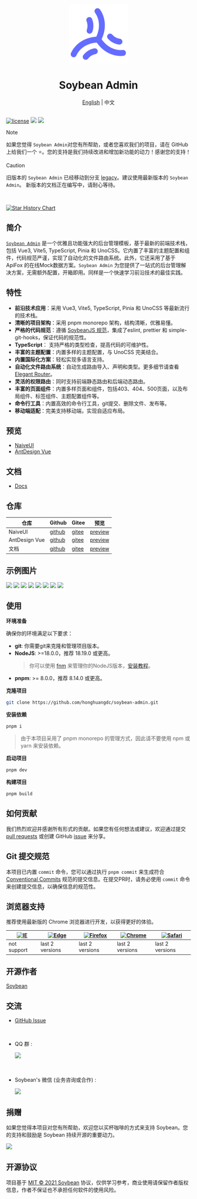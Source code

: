 <div align="center">
	<img src="./public/favicon.svg" width="160" />
	<h1>Soybean Admin</h1>
  <span><a href="./README.zh_CN.md">English</a> | 中文</span>
</div>
<br />

[![license](https://img.shields.io/badge/license-MIT-green.svg)](./LICENSE) ![](https://img.shields.io/github/stars/honghuangdc/soybean-admin) ![](https://img.shields.io/github/forks/honghuangdc/soybean-admin)

> [!NOTE]
> 如果您觉得 `Soybean Admin`对您有所帮助，或者您喜欢我们的项目，请在 GitHub 上给我们一个 ⭐️。您的支持是我们持续改进和增加新功能的动力！感谢您的支持！

>[!CAUTION]
> 旧版本的 `Soybean Admin` 已经移动到分支 [legacy](https://github.com/honghuangdc/soybean-admin/tree/legacy)。建议使用最新版本的 `Soybean Admin`。
> 新版本的文档正在编写中，请耐心等待。

<br />

[![Star History Chart](https://api.star-history.com/svg?repos=honghuangdc/soybean-admin&type=Date)](https://star-history.com/#honghuangdc/soybean-admin&Date)


## 简介

[`Soybean Admin`](https://github.com/honghuangdc/soybean-admin) 是一个优雅且功能强大的后台管理模板，基于最新的前端技术栈，包括 Vue3, Vite5, TypeScript, Pinia 和 UnoCSS。它内置了丰富的主题配置和组件，代码规范严谨，实现了自动化的文件路由系统。此外，它还采用了基于 ApiFox 的在线Mock数据方案。`Soybean Admin` 为您提供了一站式的后台管理解决方案，无需额外配置，开箱即用。同样是一个快速学习前沿技术的最佳实践。

## 特性

- **前沿技术应用**：采用 Vue3, Vite5, TypeScript, Pinia 和 UnoCSS 等最新流行的技术栈。
- **清晰的项目架构**：采用 pnpm monorepo 架构，结构清晰，优雅易懂。
- **严格的代码规范**：遵循 [SoybeanJS 规范](https://docs.soybeanjs.cn/zh/standard)，集成了eslint, prettier 和 simple-git-hooks，保证代码的规范性。
- **TypeScript**： 支持严格的类型检查，提高代码的可维护性。
- **丰富的主题配置**：内置多样的主题配置，与 UnoCSS 完美结合。
- **内置国际化方案**：轻松实现多语言支持。
- **自动化文件路由系统**：自动生成路由导入、声明和类型。更多细节请查看 [Elegant Router](https://github.com/soybeanjs/elegant-router)。
- **灵活的权限路由**：同时支持前端静态路由和后端动态路由。
- **丰富的页面组件**：内置多样页面和组件，包括403、404、500页面，以及布局组件、标签组件、主题配置组件等。
- **命令行工具**：内置高效的命令行工具，git提交、删除文件、发布等。
- **移动端适配**：完美支持移动端，实现自适应布局。


## 预览

- [NaiveUI](https://admin.soybeanjs.cn)
- [AntDesign Vue](https://antd.soybeanjs.cn)

## 文档

- [Docs](https://docs.soybeanjs.cn)

## 仓库

| 仓库 | Github | Gitee | 预览 |
| --- | --- | --- | --- |
| NaiveUI | [github](https://github.com/honghuangdc/soybean-admin) | [gitee](https://gitee.com/honghuangdc/soybean-admin) | [preview](https://admin.soybeanjs.cn) |
| AntDesign Vue | [github](https://github.com/soybeanjs/soybean-admin-antd) | [gitee](https://gitee.com/honghuangdc/soybean-admin-antd) | [preview](https://antd.soybeanjs.cn) |
| 文档 | [github](https://github.com/honghuangdc/soybean-admin-docs) | [gitee](https://gitee.com/honghuangdc/soybean-admin-docs) | [preview](https://docs.soybeanjs.cn) |

## 示例图片

![](https://soybeanjs-1300612522.cos.ap-guangzhou.myqcloud.com/uPic/soybean-admin01.png)
![](https://soybeanjs-1300612522.cos.ap-guangzhou.myqcloud.com/uPic/soybean-admin02.png)
![](https://soybeanjs-1300612522.cos.ap-guangzhou.myqcloud.com/uPic/soybean-admin03.png)
![](https://soybeanjs-1300612522.cos.ap-guangzhou.myqcloud.com/uPic/soybean-admin04.png)
![](https://soybeanjs-1300612522.cos.ap-guangzhou.myqcloud.com/uPic/soybean-admin05.png)
![](https://soybeanjs-1300612522.cos.ap-guangzhou.myqcloud.com/uPic/soybean-admin06.png)
![](https://soybeanjs-1300612522.cos.ap-guangzhou.myqcloud.com/uPic/soybean-admin07.png)
![](https://soybeanjs-1300612522.cos.ap-guangzhou.myqcloud.com/uPic/soybean-admin08.png)


## 使用

**环境准备**

确保你的环境满足以下要求：

- **git**: 你需要git来克隆和管理项目版本。
- **NodeJS**: >=18.0.0，推荐 18.19.0 或更高。
  > 你可以使用 [fnm](https://github.com/Schniz/fnm) 来管理你的NodeJS版本，[安装教程](https://juejin.cn/post/7113462239734022158)。
- **pnpm**: >= 8.0.0，推荐 8.14.0 或更高。

**克隆项目**

```bash
git clone https://github.com/honghuangdc/soybean-admin.git
```

**安装依赖**

```bash
pnpm i
```
> 由于本项目采用了 pnpm monorepo 的管理方式，因此请不要使用 npm 或 yarn 来安装依赖。

**启动项目**

```bash
pnpm dev
```

**构建项目**

```bash
pnpm build
```

## 如何贡献

我们热烈欢迎并感谢所有形式的贡献。如果您有任何想法或建议，欢迎通过提交 [pull requests](https://github.com/honghuangdc/soybean-admin/pulls) 或创建 GitHub [issue](https://github.com/honghuangdc/soybean-admin/issues/new) 来分享。

## Git 提交规范

本项目已内置 `commit` 命令，您可以通过执行 `pnpm commit` 来生成符合 [Conventional Commits](conventionalcommits) 规范的提交信息。在提交PR时，请务必使用 `commit` 命令来创建提交信息，以确保信息的规范性。


## 浏览器支持

推荐使用最新版的 Chrome 浏览器进行开发，以获得更好的体验。

| [<img src="https://raw.githubusercontent.com/alrra/browser-logos/master/src/archive/internet-explorer_9-11/internet-explorer_9-11_48x48.png" alt="IE" width="24px" height="24px"  />](http://godban.github.io/browsers-support-badges/) | [<img src="https://raw.githubusercontent.com/alrra/browser-logos/master/src/edge/edge_48x48.png" alt=" Edge" width="24px" height="24px" />](http://godban.github.io/browsers-support-badges/) | [<img src="https://raw.githubusercontent.com/alrra/browser-logos/master/src/firefox/firefox_48x48.png" alt="Firefox" width="24px" height="24px" />](http://godban.github.io/browsers-support-badges/) | [<img src="https://raw.githubusercontent.com/alrra/browser-logos/master/src/chrome/chrome_48x48.png" alt="Chrome" width="24px" height="24px" />](http://godban.github.io/browsers-support-badges/) | [<img src="https://raw.githubusercontent.com/alrra/browser-logos/master/src/safari/safari_48x48.png" alt="Safari" width="24px" height="24px" />](http://godban.github.io/browsers-support-badges/) |
| --- | --- | --- | --- | --- |
| not support | last 2 versions | last 2 versions | last 2 versions | last 2 versions |

## 开源作者

[Soybean](https://github.com/honghuangdc)

## 交流

- [GitHub Issue](https://github.com/honghuangdc/soybean-admin/issues)
<br />

- QQ 群 :

  <img src="https://soybeanjs-1300612522.cos.ap-guangzhou.myqcloud.com/uPic/qq.jpeg" style="width:200px" />
<br />

- Soybean's 微信 (业务咨询或合作) :

  <img src="https://soybeanjs-1300612522.cos.ap-guangzhou.myqcloud.com/uPic/wechat.jpeg" style="width:200px" />

## 捐赠

如果您觉得本项目对您有所帮助，欢迎您以买杯咖啡的方式来支持 Soybean。您的支持和鼓励是 Soybean 持续开源的重要动力。

![](https://soybeanjs-1300612522.cos.ap-guangzhou.myqcloud.com/uPic/donation.png)

## 开源协议

项目基于 [MIT © 2021 Soybean](./LICENSE) 协议，仅供学习参考，商业使用请保留作者版权信息，作者不保证也不承担任何软件的使用风险。
